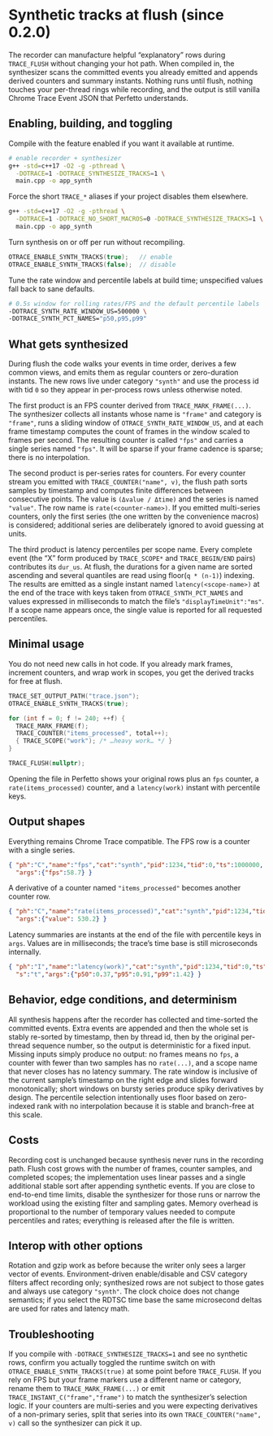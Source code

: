 # Synthetic tracks at flush (since 0.2.0)

The recorder can manufacture helpful “explanatory” rows during `TRACE_FLUSH` without changing your hot path. When compiled in, the synthesizer scans the committed events you already emitted and appends derived counters and summary instants. Nothing runs until flush, nothing touches your per-thread rings while recording, and the output is still vanilla Chrome Trace Event JSON that Perfetto understands.

## Enabling, building, and toggling

Compile with the feature enabled if you want it available at runtime.

```bash
# enable recorder + synthesizer
g++ -std=c++17 -O2 -g -pthread \
  -DOTRACE=1 -DOTRACE_SYNTHESIZE_TRACKS=1 \
  main.cpp -o app_synth
```

Force the short `TRACE_*` aliases if your project disables them elsewhere.
```sh
g++ -std=c++17 -O2 -g -pthread \
  -DOTRACE=1 -DOTRACE_NO_SHORT_MACROS=0 -DOTRACE_SYNTHESIZE_TRACKS=1 \
  main.cpp -o app_synth
```
Turn synthesis on or off per run without recompiling.
```cpp
OTRACE_ENABLE_SYNTH_TRACKS(true);   // enable
OTRACE_ENABLE_SYNTH_TRACKS(false);  // disable
```
Tune the rate window and percentile labels at build time; unspecified values fall back to sane defaults.
```sh
# 0.5s window for rolling rates/FPS and the default percentile labels
-DOTRACE_SYNTH_RATE_WINDOW_US=500000 \
-DOTRACE_SYNTH_PCT_NAMES="p50,p95,p99"
```
## What gets synthesized

During flush the code walks your events in time order, derives a few common views, and emits them as regular counters or zero-duration instants. The new rows live under category `"synth"` and use the process id with tid `0` so they appear in per-process rows unless otherwise noted.

The first product is an FPS counter derived from `TRACE_MARK_FRAME(...)`. The synthesizer collects all instants whose name is `"frame"` and category is `"frame"`, runs a sliding window of `OTRACE_SYNTH_RATE_WINDOW_US`, and at each frame timestamp computes the count of frames in the window scaled to frames per second. The resulting counter is called `"fps"` and carries a single series named `"fps"`. It will be sparse if your frame cadence is sparse; there is no interpolation.

The second product is per-series rates for counters. For every counter stream you emitted with `TRACE_COUNTER("name", v)`, the flush path sorts samples by timestamp and computes finite differences between consecutive points. The value is `(Δvalue / Δtime)` and the series is named `"value"`. The row name is `rate(<counter-name>)`. If you emitted multi-series counters, only the first series (the one written by the convenience macros) is considered; additional series are deliberately ignored to avoid guessing at units.

The third product is latency percentiles per scope name. Every complete event (the “X” form produced by `TRACE_SCOPE*` and `TRACE_BEGIN/END` pairs) contributes its `dur_us`. At flush, the durations for a given name are sorted ascending and several quantiles are read using floor(`q * (n-1)`) indexing. The results are emitted as a single instant named `latency(<scope-name>)` at the end of the trace with keys taken from `OTRACE_SYNTH_PCT_NAMES` and values expressed in milliseconds to match the file’s `"displayTimeUnit":"ms"`. If a scope name appears once, the single value is reported for all requested percentiles.

## Minimal usage

You do not need new calls in hot code. If you already mark frames, increment counters, and wrap work in scopes, you get the derived tracks for free at flush.
```cpp
TRACE_SET_OUTPUT_PATH("trace.json");
OTRACE_ENABLE_SYNTH_TRACKS(true);

for (int f = 0; f != 240; ++f) {
  TRACE_MARK_FRAME(f);
  TRACE_COUNTER("items_processed", total++);
  { TRACE_SCOPE("work"); /* …heavy work… */ }
}

TRACE_FLUSH(nullptr);
```
Opening the file in Perfetto shows your original rows plus an `fps` counter, a `rate(items_processed)` counter, and a `latency(work)` instant with percentile keys.

## Output shapes

Everything remains Chrome Trace compatible. The FPS row is a counter with a single series.
```json
{ "ph":"C","name":"fps","cat":"synth","pid":1234,"tid":0,"ts":1000000,
  "args":{"fps":58.7} }
```
A derivative of a counter named `"items_processed"` becomes another counter row.
```json
{ "ph":"C","name":"rate(items_processed)","cat":"synth","pid":1234,"tid":0,"ts":1010000,
  "args":{"value": 530.2} }
```

Latency summaries are instants at the end of the file with percentile keys in `args`. Values are in milliseconds; the trace’s time base is still microseconds internally.
```json
{ "ph":"I","name":"latency(work)","cat":"synth","pid":1234,"tid":0,"ts":LAST_TS,
  "s":"t","args":{"p50":0.37,"p95":0.91,"p99":1.42} }
```

## Behavior, edge conditions, and determinism

All synthesis happens after the recorder has collected and time-sorted the committed events. Extra events are appended and then the whole set is stably re-sorted by timestamp, then by thread id, then by the original per-thread sequence number, so the output is deterministic for a fixed input. Missing inputs simply produce no output: no frames means no `fps`, a counter with fewer than two samples has no `rate(...)`, and a scope name that never closes has no latency summary. The rate window is inclusive of the current sample’s timestamp on the right edge and slides forward monotonically; short windows on bursty series produce spiky derivatives by design. The percentile selection intentionally uses floor based on zero-indexed rank with no interpolation because it is stable and branch-free at this scale.

## Costs

Recording cost is unchanged because synthesis never runs in the recording path. Flush cost grows with the number of frames, counter samples, and completed scopes; the implementation uses linear passes and a single additional stable sort after appending synthetic events. If you are close to end-to-end time limits, disable the synthesizer for those runs or narrow the workload using the existing filter and sampling gates. Memory overhead is proportional to the number of temporary values needed to compute percentiles and rates; everything is released after the file is written.

## Interop with other options

Rotation and gzip work as before because the writer only sees a larger vector of events. Environment-driven enable/disable and CSV category filters affect recording only; synthesized rows are not subject to those gates and always use category `"synth"`. The clock choice does not change semantics; if you select the RDTSC time base the same microsecond deltas are used for rates and latency math.

## Troubleshooting

If you compile with `-DOTRACE_SYNTHESIZE_TRACKS=1` and see no synthetic rows, confirm you actually toggled the runtime switch on with `OTRACE_ENABLE_SYNTH_TRACKS(true)` at some point before `TRACE_FLUSH`. If you rely on FPS but your frame markers use a different name or category, rename them to `TRACE_MARK_FRAME(...)` or emit `TRACE_INSTANT_C("frame","frame")` to match the synthesizer’s selection logic. If your counters are multi-series and you were expecting derivatives of a non-primary series, split that series into its own `TRACE_COUNTER("name", v)` call so the synthesizer can pick it up.
